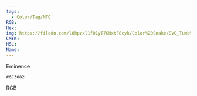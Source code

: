 ```yaml
---
tags:
  - Color/Tag/NTC
RGB:
Hex:
img: https://filedn.com/l0hpzxl1f01yT7GHxtF8cyk/Color%20Snake/SVG_Tumb%20Mass%20No%20Name/6C3082.svg
CMYK:
HSL:
Name:
---
```

Eminence
```palette
#6C3082
```
RGB
